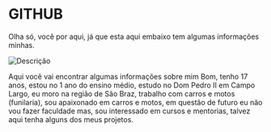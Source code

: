 # GITHUB

Olha só, você por aqui, já que esta aqui embaixo tem algumas informações minhas.


![Descrição](https://i.pinimg.com/originals/69/1b/df/691bdfd167941fc16056d2bd3f489795.jpg)

Aqui você vai encontrar algumas informações sobre mim
Bom, tenho 17 anos, estou no 1 ano do ensino médio, estudo no Dom Pedro II em Campo Largo, eu moro na região de São Braz, trabalho com carros e motos (funilaria), sou apaixonado em carros e motos, em questão de futuro eu não vou fazer faculdade mas, sou interessado em cursos e mentorias, talvez aqui tenha alguns dos meus projetos.
